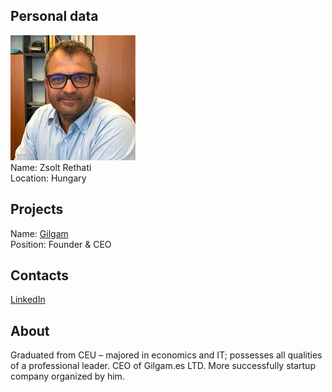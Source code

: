 ## Personal data
![zsolt rethati photo](photo/zsolt_rethati.jpg)  
Name:   Zsolt Rethati  
Location: Hungary  
## Projects 
Name: [Gilgam](../projects/gilgam.md)  
Position: Founder & CEO   
## Contacts
[LinkedIn](https://www.linkedin.com/in/zsolt-r%C3%A9th%C3%A1ti-2a7647145/)    
## About
Graduated from CEU – majored in economics and IT; possesses all qualities of a professional leader. CEO of Gilgam.es LTD. More successfully startup company organized by him.
